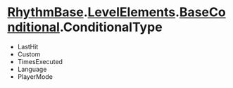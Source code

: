 # [RhythmBase](../../RadiationTherapy.md).[LevelElements](../namespace/LevelElements.md).[BaseConditional](../class/BaseConditional.md).ConditionalType  
  
- LastHit  
- Custom  
- TimesExecuted  
- Language  
- PlayerMode  